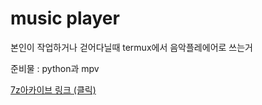 # music player

본인이 작업하거나 걷어다닐때 termux에서 음악플레에어로 쓰는거

준비물 : python과 mpv

[7z아카이브 링크 (클릭)](./sucks.7z)